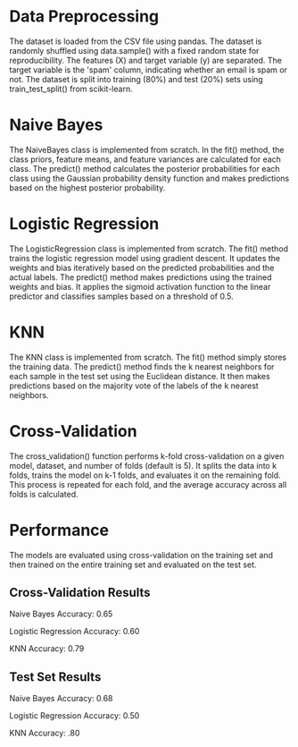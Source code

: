 # Data Preprocessing

The dataset is loaded from the CSV file using pandas.
The dataset is randomly shuffled using data.sample() with a fixed random state for reproducibility.
The features (X) and target variable (y) are separated. The target variable is the 'spam' column, indicating whether an email is spam or not.
The dataset is split into training (80%) and test (20%) sets using train_test_split() from scikit-learn.

# Naive Bayes

The NaiveBayes class is implemented from scratch.
In the fit() method, the class priors, feature means, and feature variances are calculated for each class.
The predict() method calculates the posterior probabilities for each class using the Gaussian probability density function and makes predictions based on the highest posterior probability.

# Logistic Regression

The LogisticRegression class is implemented from scratch.
The fit() method trains the logistic regression model using gradient descent. It updates the weights and bias iteratively based on the predicted probabilities and the actual labels.
The predict() method makes predictions using the trained weights and bias. It applies the sigmoid activation function to the linear predictor and classifies samples based on a threshold of 0.5.

# KNN

The KNN class is implemented from scratch.
The fit() method simply stores the training data.
The predict() method finds the k nearest neighbors for each sample in the test set using the Euclidean distance. It then makes predictions based on the majority vote of the labels of the k nearest neighbors.

# Cross-Validation

The cross_validation() function performs k-fold cross-validation on a given model, dataset, and number of folds (default is 5).
It splits the data into k folds, trains the model on k-1 folds, and evaluates it on the remaining fold. This process is repeated for each fold, and the average accuracy across all folds is calculated.

# Performance
The models are evaluated using cross-validation on the training set and then trained on the entire training set and evaluated on the test set.

## Cross-Validation Results

Naive Bayes Accuracy: 0.65

Logistic Regression Accuracy: 0.60

KNN Accuracy: 0.79

## Test Set Results

Naive Bayes Accuracy: 0.68

Logistic Regression Accuracy: 0.50

KNN Accuracy: .80
